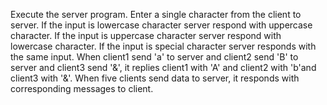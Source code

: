 Execute the server program.
Enter a single character from the client to server.
If the input is lowercase character server respond with uppercase character.
If the input is uppercase character server respond with lowercase character.
If the input is special character server responds with the same input.
When client1 send 'a' to server and client2 send 'B' to server and client3 send '&', it replies client1 
with 'A'  and client2 with 'b'and client3 with '&'.
When five clients send data to server, it responds with corresponding messages to client.
